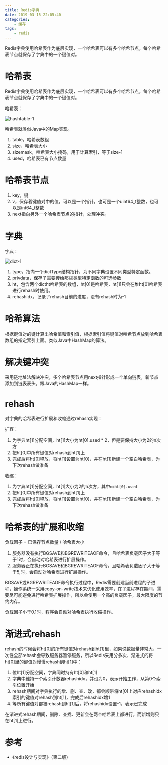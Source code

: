 ```yaml
---
title: Redis字典
date: 2019-03-15 22:05:40
categories: 
	- 缓存
tags:
	- redis
---
```


Redis字典使用哈希表作为底层实现，一个哈希表可以有多个哈希节点，每个哈希表节点就保存了字典中的一个键值对。

<!-- more -->

# 哈希表

Redis字典使用哈希表作为底层实现，一个哈希表可以有多个哈希节点，每个哈希表节点就保存了字典中的一个键值对。

哈希表：

![hashtable-1](hashtable-1.png)

哈希表就类似Java中的Map实现。

1. table，哈希表数组
2. size，哈希表大小
3. sizemask，哈希表大小掩码，用于计算索引，等于size-1
4. used，哈希表已有节点数量

# 哈希表节点

1. key，键
2. v，保存着键值对中的值，可以是一个指针，也可是一个uint64_t整数，也可以是int64_t整数
3. next指向另外一个哈希表节点的指针，处理冲突。

# 字典

字典：

![dict-1](dict-1.png)

1. type，指向一个dictType结构指针，为不同字典设置不同类型特定函数。
2. privdata，保存了需要传给那些类型特定函数的可选参数
3. ht，包含两个dictht哈希表的数组，ht[0]是哈希表，ht[1]只会在堆ht[0]哈希表进行rehash时使用。
4. rehashidx，记录了rehash目前的进度，没有rehash时为-1

# 哈希算法

根据键值对的键计算出哈希值和索引值，根据索引值将键值对哈希节点放到哈希表数组的指定索引上面。类似Java中HashMap的算法。

# 解决键冲突

采用链地址法解决冲突，多个哈希表节点用next指针形成一个单向链表，新节点添加到链表表头。跟Java的HashMap一样。

# rehash

对字典的哈希表进行扩展和收缩通过rehash实现：

扩容：

1. 为字典ht[1]分配空间，ht[1]大小为ht[0].used * 2，但是要保持大小为2的n次方
2. 把ht[0]中所有键值对rehash到ht[1]上
3. 完成后将ht[0]释放，将ht[1]设置为ht[0]，并在ht[1]新建一个空白哈希表，为下次rehash做准备

收缩：

1. 为字典ht[1]分配空间，ht[1]大小为2的n次方，其中`n=ht[0].used`
2. 把ht[0]中所有键值对rehash到ht[1]上
3. 完成后将ht[0]释放，将ht[1]设置为ht[0]，并在ht[1]新建一个空白哈希表，为下次rehash做准备

# 哈希表的扩展和收缩

负载因子 = 已保存节点数量 / 哈希表大小

1. 服务器没有执行BGSAVE和BGREWRITEAOF命令，且哈希表负载因子大于等于1时，会自动对哈希表进行扩展操作。
2. 服务器正在执行BGSAVE和BGREWRITEAOF命令，且哈希表负载因子大于等于5,时，会自动对哈希表进行扩展操作。

BGSAVE或BGREWRITEAOF命令执行过程中，Redis需要创建当前进程的子进程，操作系统一采用copy-on-write技术来优化使用效率，在子进程存在期间，需要尽可能避免进行哈希表扩展操作，所以会使用一个高的负载因子，最大限度的节约内存。

负载因子小于0.1时，程序会自动对哈希表执行收缩操作。

# 渐进式rehash

rehash的时候会将ht[0]的所有键值对rehash到ht[1]里，如果说数据量非常大，一次性全部rehash会导致服务器暂停服务，所以Redis采用分多次、渐进式的将ht[0]里的键值对慢慢rehash到ht[1]中：

1. 位ht[1]分配空间，字典同时持有ht[0]和ht[1]
2. 字典中维持一个索引计数器rehashidx，并设为0，表示开始工作，从第0个索引位置开始
3. rehash期间对字典执行的增、删、查、改，都会顺带将ht[0]上对应rehashidx索引的键值对rehash到ht[1]，完成后rehashidx增1
4. 等所有键值对都被rehash到ht[1]后，将rehashidx设置-1，表示已完成

在渐进式rehash期间，删除、查找、更新会在两个哈希表上都进行，而新增则只在ht[1]上进行。

# 参考

- 《redis设计与实现》（第二版）